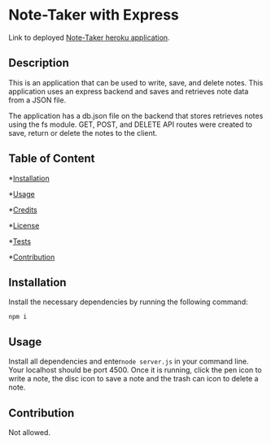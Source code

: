 # Note-Taker with Express

Link to deployed <a href="https://steffield-note-taker.herokuapp.com/">Note-Taker heroku application</a>.

## Description

This is an application that can be used to write, save, and delete notes. This application uses an express backend and saves and retrieves note data from a JSON file.

The application has a db.json file on the backend that stores retrieves notes using the fs module. GET, POST, and DELETE API routes were created to save, return or delete the notes to the client.

## Table of Content

*[Installation](#installation)

*[Usage](#usage)

*[Credits](#credits)

*[License](#license)

*[Tests](#tests)

*[Contribution](#contribution)

## Installation

Install the necessary dependencies by running the following command:

`npm i`

## Usage

Install all dependencies and enter`node server.js` in your command line. Your localhost should be port 4500. Once it is running, click the pen icon to write a note, the disc icon to save a note and the trash can icon to delete a note. 


## Contribution

Not allowed.






